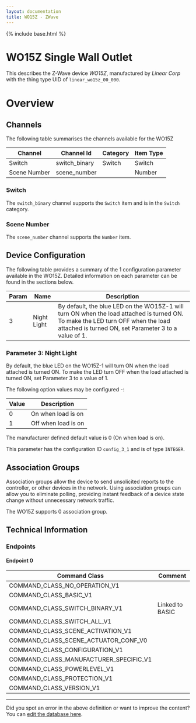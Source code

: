 ```yaml
---
layout: documentation
title: WO15Z - ZWave
---
```


{% include base.html %}

# WO15Z Single Wall Outlet
This describes the Z-Wave device *WO15Z*, manufactured by *Linear Corp* with the thing type UID of ```linear_wo15z_00_000```.

# Overview

## Channels
The following table summarises the channels available for the WO15Z

| Channel | Channel Id | Category | Item Type |
|---------|------------|----------|-----------|
| Switch | switch_binary | Switch | Switch | 
| Scene Number | scene_number |  | Number | 

### Switch
The ```switch_binary``` channel supports the ```Switch``` item and is in the ```Switch``` category.

### Scene Number
The ```scene_number``` channel supports the ```Number``` item.



## Device Configuration
The following table provides a summary of the 1 configuration parameter available in the WO15Z.
Detailed information on each parameter can be found in the sections below.

| Param | Name  | Description |
|-------|-------|-------------|
| 3 | Night Light | By default, the blue LED on the WO15Z-1 will turn ON when the load attached is turned ON. To make the LED turn OFF when the load attached is turned ON, set Parameter 3 to a value of 1. |

### Parameter 3: Night Light
By default, the blue LED on the WO15Z-1 will turn ON when the load attached is turned ON. To make the LED turn OFF when the load attached is turned ON, set Parameter 3 to a value of 1.

The following option values may be configured -:

| Value  | Description |
|--------|-------------|
| 0 | On when load is on |
| 1 | Off when load is on |

The manufacturer defined default value is 0 (On when load is on).

This parameter has the configuration ID ```config_3_1``` and is of type ```INTEGER```.


## Association Groups
Association groups allow the device to send unsolicited reports to the controller, or other devices in the network. Using association groups can allow you to eliminate polling, providing instant feedback of a device state change without unnecessary network traffic.

The WO15Z supports 0 association group.

## Technical Information

### Endpoints

#### Endpoint 0

| Command Class | Comment |
|---------------|---------|
| COMMAND_CLASS_NO_OPERATION_V1| |
| COMMAND_CLASS_BASIC_V1| |
| COMMAND_CLASS_SWITCH_BINARY_V1| Linked to BASIC|
| COMMAND_CLASS_SWITCH_ALL_V1| |
| COMMAND_CLASS_SCENE_ACTIVATION_V1| |
| COMMAND_CLASS_SCENE_ACTUATOR_CONF_V0| |
| COMMAND_CLASS_CONFIGURATION_V1| |
| COMMAND_CLASS_MANUFACTURER_SPECIFIC_V1| |
| COMMAND_CLASS_POWERLEVEL_V1| |
| COMMAND_CLASS_PROTECTION_V1| |
| COMMAND_CLASS_VERSION_V1| |

---

Did you spot an error in the above definition or want to improve the content?
You can [edit the database here](http://www.cd-jackson.com/index.php/zwave/zwave-device-database/zwave-device-list/devicesummary/12).
